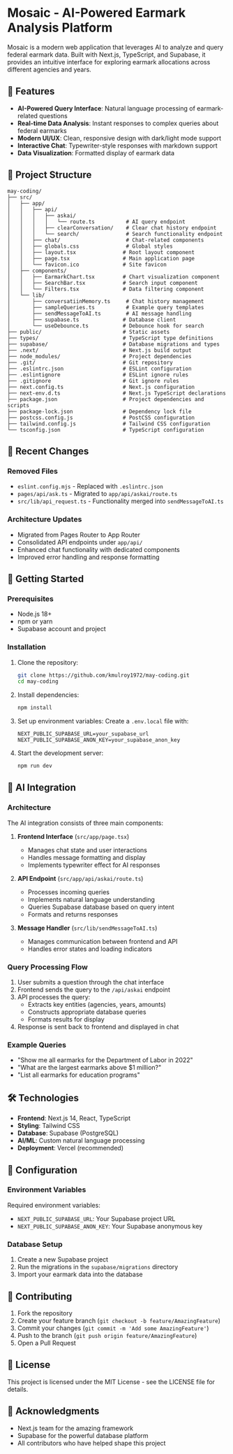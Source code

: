 # Mosaic - AI-Powered Earmark Analysis Platform

Mosaic is a modern web application that leverages AI to analyze and query federal earmark data. Built with Next.js, TypeScript, and Supabase, it provides an intuitive interface for exploring earmark allocations across different agencies and years.

## 🌟 Features

- **AI-Powered Query Interface**: Natural language processing of earmark-related questions
- **Real-time Data Analysis**: Instant responses to complex queries about federal earmarks
- **Modern UI/UX**: Clean, responsive design with dark/light mode support
- **Interactive Chat**: Typewriter-style responses with markdown support
- **Data Visualization**: Formatted display of earmark data

## 📁 Project Structure

```
may-coding/
├── src/
│   ├── app/
│   │   ├── api/
│   │   │   ├── askai/
│   │   │   │   └── route.ts          # AI query endpoint
│   │   │   ├── clearConversation/    # Clear chat history endpoint
│   │   │   └── search/               # Search functionality endpoint
│   │   ├── chat/                     # Chat-related components
│   │   ├── globals.css               # Global styles
│   │   ├── layout.tsx               # Root layout component
│   │   ├── page.tsx                 # Main application page
│   │   └── favicon.ico              # Site favicon
│   ├── components/
│   │   ├── EarmarkChart.tsx         # Chart visualization component
│   │   ├── SearchBar.tsx            # Search input component
│   │   └── Filters.tsx              # Data filtering component
│   └── lib/
│       ├── conversatiinMemory.ts     # Chat history management
│       ├── sampleQueries.ts          # Example query templates
│       ├── sendMessageToAI.ts        # AI message handling
│       ├── supabase.ts              # Database client
│       └── useDebounce.ts           # Debounce hook for search
├── public/                          # Static assets
├── types/                           # TypeScript type definitions
├── supabase/                        # Database migrations and types
├── .next/                           # Next.js build output
├── node_modules/                    # Project dependencies
├── .git/                            # Git repository
├── .eslintrc.json                   # ESLint configuration
├── .eslintignore                    # ESLint ignore rules
├── .gitignore                       # Git ignore rules
├── next.config.ts                   # Next.js configuration
├── next-env.d.ts                    # Next.js TypeScript declarations
├── package.json                     # Project dependencies and scripts
├── package-lock.json                # Dependency lock file
├── postcss.config.js                # PostCSS configuration
├── tailwind.config.js               # Tailwind CSS configuration
└── tsconfig.json                    # TypeScript configuration
```

## 🔄 Recent Changes

### Removed Files
- `eslint.config.mjs` - Replaced with `.eslintrc.json`
- `pages/api/ask.ts` - Migrated to `app/api/askai/route.ts`
- `src/lib/api_request.ts` - Functionality merged into `sendMessageToAI.ts`

### Architecture Updates
- Migrated from Pages Router to App Router
- Consolidated API endpoints under `app/api/`
- Enhanced chat functionality with dedicated components
- Improved error handling and response formatting

## 🚀 Getting Started

### Prerequisites

- Node.js 18+ 
- npm or yarn
- Supabase account and project

### Installation

1. Clone the repository:
   ```bash
   git clone https://github.com/kmulroy1972/may-coding.git
   cd may-coding
   ```

2. Install dependencies:
   ```bash
   npm install
   ```

3. Set up environment variables:
   Create a `.env.local` file with:
   ```
   NEXT_PUBLIC_SUPABASE_URL=your_supabase_url
   NEXT_PUBLIC_SUPABASE_ANON_KEY=your_supabase_anon_key
   ```

4. Start the development server:
   ```bash
   npm run dev
   ```

## 🤖 AI Integration

### Architecture

The AI integration consists of three main components:

1. **Frontend Interface** (`src/app/page.tsx`)
   - Manages chat state and user interactions
   - Handles message formatting and display
   - Implements typewriter effect for AI responses

2. **API Endpoint** (`src/app/api/askai/route.ts`)
   - Processes incoming queries
   - Implements natural language understanding
   - Queries Supabase database based on query intent
   - Formats and returns responses

3. **Message Handler** (`src/lib/sendMessageToAI.ts`)
   - Manages communication between frontend and API
   - Handles error states and loading indicators

### Query Processing Flow

1. User submits a question through the chat interface
2. Frontend sends the query to the `/api/askai` endpoint
3. API processes the query:
   - Extracts key entities (agencies, years, amounts)
   - Constructs appropriate database queries
   - Formats results for display
4. Response is sent back to frontend and displayed in chat

### Example Queries

- "Show me all earmarks for the Department of Labor in 2022"
- "What are the largest earmarks above $1 million?"
- "List all earmarks for education programs"

## 🛠️ Technologies

- **Frontend**: Next.js 14, React, TypeScript
- **Styling**: Tailwind CSS
- **Database**: Supabase (PostgreSQL)
- **AI/ML**: Custom natural language processing
- **Deployment**: Vercel (recommended)

## 🔧 Configuration

### Environment Variables

Required environment variables:
- `NEXT_PUBLIC_SUPABASE_URL`: Your Supabase project URL
- `NEXT_PUBLIC_SUPABASE_ANON_KEY`: Your Supabase anonymous key

### Database Setup

1. Create a new Supabase project
2. Run the migrations in the `supabase/migrations` directory
3. Import your earmark data into the database

## 🤝 Contributing

1. Fork the repository
2. Create your feature branch (`git checkout -b feature/AmazingFeature`)
3. Commit your changes (`git commit -m 'Add some AmazingFeature'`)
4. Push to the branch (`git push origin feature/AmazingFeature`)
5. Open a Pull Request

## 📝 License

This project is licensed under the MIT License - see the LICENSE file for details.

## 🙏 Acknowledgments

- Next.js team for the amazing framework
- Supabase for the powerful database platform
- All contributors who have helped shape this project
